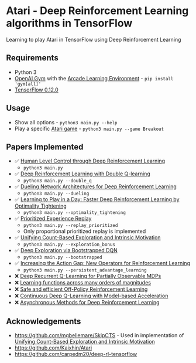 # Atari - Deep Reinforcement Learning algorithms in TensorFlow

Learning to play Atari in TensorFlow using Deep Reinforcement Learning

## Requirements

- Python 3
- [OpenAI Gym](https://gym.openai.com) with the [Arcade Learning Environment](https://github.com/mgbellemare/Arcade-Learning-Environment) - `pip install 'gym[all]'`
- [TensorFlow 0.12.0](https://www.tensorflow.org)

## Usage

- Show all options - `python3 main.py --help`
- Play a specific [Atari game](https://github.com/mgbellemare/Arcade-Learning-Environment/blob/master/src/games/Roms.cpp#L17) - `python3 main.py --game Breakout`

## Papers Implemented

- :white_check_mark: [Human Level Control through Deep Reinforcement Learning](http://www.nature.com/nature/journal/v518/n7540/pdf/nature14236.pdf)
    - `python3 main.py`
- :white_check_mark: [Deep Reinforcement Learning with Double Q-learning](https://arxiv.org/pdf/1509.06461.pdf)
    - `python3 main.py --double_q`
- :white_check_mark: [Dueling Network Architectures for Deep Reinforcement Learning](https://arxiv.org/pdf/1511.06581.pdf)
    - `python3 main.py --dueling`
- :white_check_mark: [Learning to Play in a Day: Faster Deep Reinforcement Learning by Optimality Tightening](https://arxiv.org/pdf/1611.01606.pdf)
    - `python3 main.py --optimality_tightening`
- :white_check_mark: [Prioritized Experience Replay](https://arxiv.org/pdf/1511.05952.pdf)
    - `python3 main.py --replay_prioritized`
    - Only proportional prioritized replay is implemented
- :white_check_mark: [Unifying Count-Based Exploration and Intrinsic Motivation](https://arxiv.org/pdf/1606.01868.pdf)
    - `python3 main.py --exploration_bonus`
- :white_check_mark: [Deep Exploration via Bootstrapped DQN](https://arxiv.org/pdf/1602.04621.pdf)
    - `python3 main.py --bootstrapped`
- :white_check_mark: [Increasing the Action Gap: New Operators for Reinforcement Learning](https://arxiv.org/pdf/1512.04860.pdf)
    - `python3 main.py --persistent_advantage_learning`
- :x: [Deep Recurrent Q-Learning for Partially Observable MDPs](https://arxiv.org/pdf/1507.06527.pdf)
- :x: [Learning functions across many orders of magnitudes](https://arxiv.org/pdf/1602.07714.pdf)
- :x: [Safe and efficient Off-Policy Reinforcement Learning](https://arxiv.org/pdf/1606.02647.pdf)
- :x: [Continuous Deep Q-Learning with Model-based Acceleration](https://arxiv.org/pdf/1603.00748.pdf)
- :x: [Asynchronous Methods for Deep Reinforcement Learning](https://arxiv.org/pdf/1602.01783.pdf)

## Acknowledgements

- https://github.com/mgbellemare/SkipCTS - Used in implementation of [Unifying Count-Based Exploration and Intrinsic Motivation](https://arxiv.org/pdf/1606.01868.pdf)
- https://github.com/Kaixhin/Atari
- https://github.com/carpedm20/deep-rl-tensorflow
